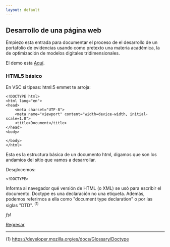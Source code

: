 ```yaml
---
layout: default
---
```


## Desarrollo de una página web

Empiezo esta entrada para documentar el proceso de el desarrollo de un portafolio de evidencias usando como pretexto una materia académica, la de optimización de modelos digitales tridimensionales. 

El demo esta [Aquí](https://beztao01.github.io/demo/).

### HTML5 básico
 
En VSC si tipeas:
html:5 
emmet te arroja:

```html:
<!DOCTYPE html>
<html lang="en">
<head>
    <meta charset="UTF-8">
    <meta name="viewport" content="width=device-width, initial-scale=1.0">
    <title>Document</title>
</head>
<body>
    
</body>
</html>
```
Esta es la estructura básica de un documento html, digamos que son los andamios del sitio que vamos a desarrollar.

Desglocemos:

```html:
<!DOCTYPE> 
```
Informa al navegador qué versión de HTML (o XML) se usó para escribir el documento. Doctype es una declaración no una etiqueta. Además, podemos referirnos a ella como "document type declaration" o por las siglas "DTD". <sup>(1)</sup>





_fsl_

[Regresar](./)

---------------
(1) https://developer.mozilla.org/es/docs/Glossary/Doctype

